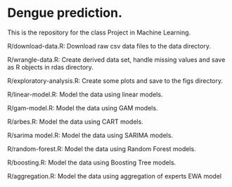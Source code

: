# Dengue prediction.     
This is the repository for the class Project in Machine Learning.

R/download-data.R: Download raw csv data files to the data directory.  

R/wrangle-data.R: Create derived data set, handle missing values and save as R objects in rdas directory.  

R/exploratory-analysis.R: Create some plots and save to the figs directory.

R/linear-model.R: Model the data using linear models. 

R/gam-model.R: Model the data using GAM models. 

R/arbes.R: Model the data using CART models. 

R/sarima model.R: Model the data using SARIMA models. 

R/random-forest.R: Model the data using Random Forest models. 

R/boosting.R: Model the data using Boosting Tree models.

R/aggregation.R: Model the data using aggregation of experts EWA model